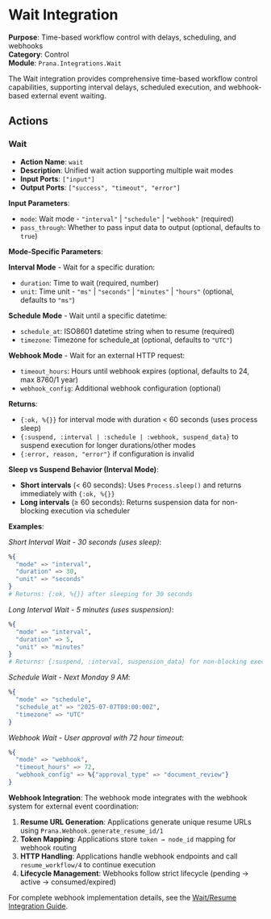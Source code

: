 # Wait Integration

**Purpose**: Time-based workflow control with delays, scheduling, and webhooks  
**Category**: Control  
**Module**: `Prana.Integrations.Wait`

The Wait integration provides comprehensive time-based workflow control capabilities, supporting interval delays, scheduled execution, and webhook-based external event waiting.

## Actions

### Wait
- **Action Name**: `wait`
- **Description**: Unified wait action supporting multiple wait modes
- **Input Ports**: `["input"]`
- **Output Ports**: `["success", "timeout", "error"]`

**Input Parameters**:
- `mode`: Wait mode - `"interval"` | `"schedule"` | `"webhook"` (required)
- `pass_through`: Whether to pass input data to output (optional, defaults to `true`)

**Mode-Specific Parameters**:

**Interval Mode** - Wait for a specific duration:
- `duration`: Time to wait (required, number)
- `unit`: Time unit - `"ms"` | `"seconds"` | `"minutes"` | `"hours"` (optional, defaults to `"ms"`)

**Schedule Mode** - Wait until a specific datetime:
- `schedule_at`: ISO8601 datetime string when to resume (required)
- `timezone`: Timezone for schedule_at (optional, defaults to `"UTC"`)

**Webhook Mode** - Wait for an external HTTP request:
- `timeout_hours`: Hours until webhook expires (optional, defaults to 24, max 8760/1 year)
- `webhook_config`: Additional webhook configuration (optional)

**Returns**:
- `{:ok, %{}}` for interval mode with duration < 60 seconds (uses process sleep)
- `{:suspend, :interval | :schedule | :webhook, suspend_data}` to suspend execution for longer durations/other modes
- `{:error, reason, "error"}` if configuration is invalid

**Sleep vs Suspend Behavior (Interval Mode)**:
- **Short intervals** (< 60 seconds): Uses `Process.sleep()` and returns immediately with `{:ok, %{}}`
- **Long intervals** (≥ 60 seconds): Returns suspension data for non-blocking execution via scheduler

**Examples**:

*Short Interval Wait - 30 seconds (uses sleep)*:
```elixir
%{
  "mode" => "interval",
  "duration" => 30,
  "unit" => "seconds"
}
# Returns: {:ok, %{}} after sleeping for 30 seconds
```

*Long Interval Wait - 5 minutes (uses suspension)*:
```elixir
%{
  "mode" => "interval",
  "duration" => 5,
  "unit" => "minutes"
}
# Returns: {:suspend, :interval, suspension_data} for non-blocking execution
```

*Schedule Wait - Next Monday 9 AM*:
```elixir
%{
  "mode" => "schedule",
  "schedule_at" => "2025-07-07T09:00:00Z",
  "timezone" => "UTC"
}
```

*Webhook Wait - User approval with 72 hour timeout*:
```elixir
%{
  "mode" => "webhook",
  "timeout_hours" => 72,
  "webhook_config" => %{"approval_type" => "document_review"}
}
```

**Webhook Integration**:
The webhook mode integrates with the webhook system for external event coordination:

1. **Resume URL Generation**: Applications generate unique resume URLs using `Prana.Webhook.generate_resume_id/1`
2. **Token Mapping**: Applications store `token → node_id` mapping for webhook routing
3. **HTTP Handling**: Applications handle webhook endpoints and call `resume_workflow/4` to continue execution
4. **Lifecycle Management**: Webhooks follow strict lifecycle (pending → active → consumed/expired)

For complete webhook implementation details, see the [Wait/Resume Integration Guide](../guides/wait_resume_integration_guide.md).